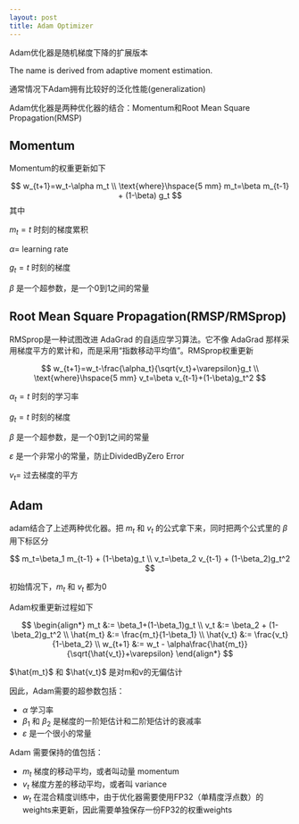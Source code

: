 ```yaml
---
layout: post
title: Adam Optimizer
---
```


Adam优化器是随机梯度下降的扩展版本

The name is derived from adaptive moment estimation.

通常情况下Adam拥有比较好的泛化性能(generalization)

Adam优化器是两种优化器的结合：Momentum和Root Mean Square Propagation(RMSP)

## Momentum

Momentum的权重更新如下

$$
w_{t+1}=w_t-\alpha m_t \\
\text{where}\hspace{5 mm} m_t=\beta m_{t-1} + (1-\beta) g_t
$$
其中

$m_t=t$ 时刻的梯度累积

$\alpha=$ learning rate

$g_t = t$ 时刻的梯度

$\beta$ 是一个超参数，是一个0到1之间的常量

## Root Mean Square Propagation(RMSP/RMSprop)

RMSprop是一种试图改进 AdaGrad 的自适应学习算法。它不像 AdaGrad 那样采用梯度平方的累计和，而是采用“指数移动平均值”。RMSprop权重更新

$$
w_{t+1}=w_t-\frac{\alpha_t}{\sqrt{v_t}+\varepsilon}g_t \\
\text{where}\hspace{5 mm} v_t=\beta v_{t-1}+(1-\beta)g_t^2
$$

$\alpha_t=t$ 时刻的学习率

$g_t = t$ 时刻的梯度

$\beta$ 是一个超参数，是一个0到1之间的常量

$\varepsilon$ 是一个非常小的常量，防止DividedByZero Error

$v_t=$ 过去梯度的平方

## Adam
adam结合了上述两种优化器。把 $m_t$ 和 $v_t$ 的公式拿下来，同时把两个公式里的 $\beta$ 用下标区分

$$
m_t=\beta_1 m_{t-1} + (1-\beta)g_t \\
v_t=\beta_2 v_{t-1} + (1-\beta_2)g_t^2
$$

初始情况下，$m_t$ 和 $v_t$ 都为0

Adam权重更新过程如下

$$
\begin{align*}
    m_t &:= \beta_1+(1-\beta_1)g_t \\
    v_t &:= \beta_2 + (1-\beta_2)g_t^2 \\
    \hat{m_t} &:= \frac{m_t}{1-\beta_1} \\
    \hat{v_t} &:= \frac{v_t}{1-\beta_2} \\
    w_{t+1} &:= w_t - \alpha\frac{\hat{m_t}}{\sqrt{\hat{v_t}}+\varepsilon}
\end{align*}
$$

$\hat{m_t}$ 和 $\hat{v_t}$ 是对m和v的无偏估计

因此，Adam需要的超参数包括：

- $\alpha$ 学习率
- $\beta_1$ 和 $\beta_2$ 是梯度的一阶矩估计和二阶矩估计的衰减率
- $\varepsilon$ 是一个很小的常量

Adam 需要保持的值包括：

- $m_t$ 梯度的移动平均，或者叫动量 momentum
- $v_t$ 梯度方差的移动平均，或者叫 variance
- $w_t$ 在混合精度训练中，由于优化器需要使用FP32（单精度浮点数）的weights来更新，因此需要单独保存一份FP32的权重weights